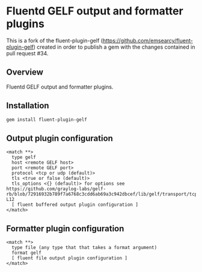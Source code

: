 # Fluentd GELF output and formatter plugins
This is a fork of the fluent-plugin-gelf (https://github.com/emsearcy/fluent-plugin-gelf) created in order to publish a gem with the changes contained in pull request #34.

## Overview
Fluentd GELF output and formatter plugins.

## Installation
```bash
gem install fluent-plugin-gelf
```

## Output plugin configuration
```
<match **>
  type gelf
  host <remote GELF host>
  port <remote GELF port>
  protocol <tcp or udp (default)>
  tls <true or false (default)>
  tls_options <{} (default)> for options see https://github.com/graylog-labs/gelf-rb/blob/72916932b789f7a6768c3cdd6ab69a3c942dbcef/lib/gelf/transport/tcp_tls.rb#L7-L12
  [ fluent buffered output plugin configuration ]
</match>
```

## Formatter plugin configuration
```
<match **>
  type file (any type that that takes a format argument)
  format gelf
  [ fluent file output plugin configuration ]
</match>
```
